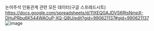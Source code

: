 논어주석 인용관계 관련 모든 데이터(구글 스프레드시트)
https://docs.google.com/spreadsheets/d/11XEQGAJDVS6RtsNmpX-DHuPRbu6K544WAOuP-XQ-Q8U/edit?gid=990621137#gid=990621137
![image](https://github.com/user-attachments/assets/a4eaf51c-cc58-47b5-85ea-343e423b829f)
